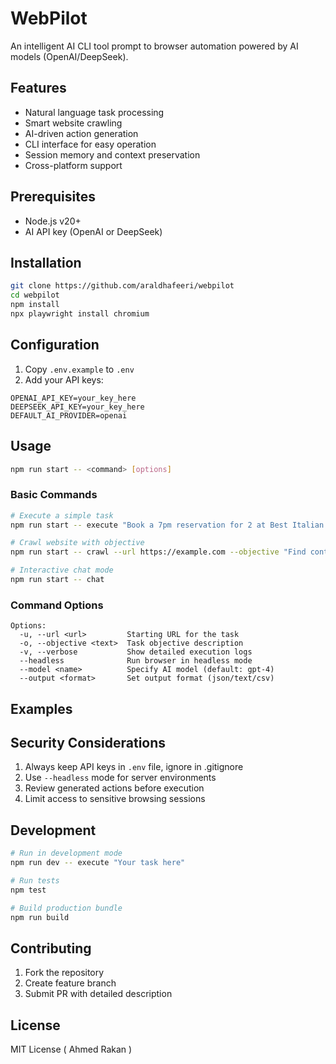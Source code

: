 # WebPilot

An intelligent AI CLI tool prompt to browser automation powered by AI models (OpenAI/DeepSeek).

## Features

- Natural language task processing
- Smart website crawling
- AI-driven action generation
- CLI interface for easy operation
- Session memory and context preservation
- Cross-platform support

## Prerequisites

- Node.js v20+
- AI API key (OpenAI or DeepSeek)

## Installation

```bash
git clone https://github.com/araldhafeeri/webpilot
cd webpilot
npm install
npx playwright install chromium
```

## Configuration

1. Copy `.env.example` to `.env`
2. Add your API keys:

```env
OPENAI_API_KEY=your_key_here
DEEPSEEK_API_KEY=your_key_here
DEFAULT_AI_PROVIDER=openai
```

## Usage

```bash
npm run start -- <command> [options]
```

### Basic Commands

```bash
# Execute a simple task
npm run start -- execute "Book a 7pm reservation for 2 at Best Italian in NYC"

# Crawl website with objective
npm run start -- crawl --url https://example.com --objective "Find contact information"

# Interactive chat mode
npm run start -- chat
```

### Command Options

```
Options:
  -u, --url <url>         Starting URL for the task
  -o, --objective <text>  Task objective description
  -v, --verbose           Show detailed execution logs
  --headless              Run browser in headless mode
  --model <name>          Specify AI model (default: gpt-4)
  --output <format>       Set output format (json/text/csv)
```

## Examples

## Security Considerations

1. Always keep API keys in `.env` file, ignore in .gitignore
2. Use `--headless` mode for server environments
3. Review generated actions before execution
4. Limit access to sensitive browsing sessions

## Development

```bash
# Run in development mode
npm run dev -- execute "Your task here"

# Run tests
npm test

# Build production bundle
npm run build
```

## Contributing

1. Fork the repository
2. Create feature branch
3. Submit PR with detailed description

## License

MIT License ( Ahmed Rakan )

```

```

